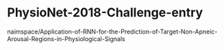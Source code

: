 # PhysioNet-2018-Challenge-entry
naimspace/Application-of-RNN-for-the-Prediction-of-Target-Non-Apneic-Arousal-Regions-in-Physiological-Signals
